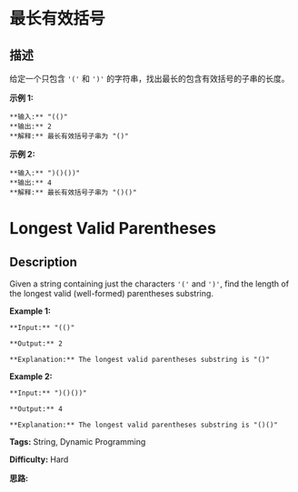 # 最长有效括号

## 描述

给定一个只包含 `'('` 和 `')'` 的字符串，找出最长的包含有效括号的子串的长度。

**示例  1:**

    
    
    **输入:** "(()"
    **输出:** 2
    **解释:** 最长有效括号子串为 "()"
    

**示例 2:**

    
    
    **输入:** ")()())"
    **输出:** 4
    **解释:** 最长有效括号子串为 "()()"
    



# Longest Valid Parentheses

## Description



Given a string containing just the characters `'('` and `')'`, find the length of the longest valid (well-formed) parentheses substring.

**Example 1:**

    
    
    **Input:** "(()"
    **Output:** 2
    **Explanation:** The longest valid parentheses substring is "()"
    

**Example 2:**

    
    
    **Input:** ")()())"
    **Output:** 4
    **Explanation:** The longest valid parentheses substring is "()()"
    


**Tags:** String, Dynamic Programming

**Difficulty:** Hard

**思路:**
